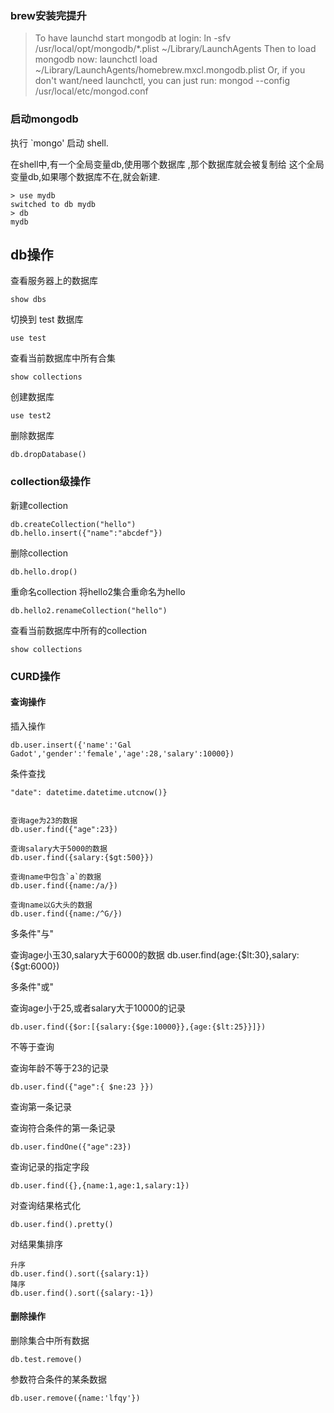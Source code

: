 ### brew安装完提升
>To have launchd start mongodb at login:
    ln -sfv /usr/local/opt/mongodb/*.plist ~/Library/LaunchAgents
Then to load mongodb now:
    launchctl load ~/Library/LaunchAgents/homebrew.mxcl.mongodb.plist
Or, if you don't want/need launchctl, you can just run:
    mongod --config /usr/local/etc/mongod.conf


### 启动mongodb
执行 `mongo' 启动 shell.

在shell中,有一个全局变量db,使用哪个数据库 ,那个数据库就会被复制给
这个全局变量db,如果哪个数据库不在,就会新建.


```
> use mydb
switched to db mydb
> db
mydb
```

## db操作
查看服务器上的数据库
```
show dbs
```
切换到 test 数据库
```
use test
```
查看当前数据库中所有合集
```
show collections
```
创建数据库
```
use test2
```
删除数据库
```
db.dropDatabase()
```

### collection级操作
新建collection
```
db.createCollection("hello")
db.hello.insert({"name":"abcdef"})
```
删除collection
```
db.hello.drop()
```
重命名collection
将hello2集合重命名为hello
```
db.hello2.renameCollection("hello")
```
查看当前数据库中所有的collection
```
show collections
```

### CURD操作
#### 查询操作
插入操作
```
db.user.insert({'name':'Gal Gadot','gender':'female','age':28,'salary':10000})
```

条件查找
```
"date": datetime.datetime.utcnow()}


查询age为23的数据
db.user.find({"age":23})

查询salary大于5000的数据
db.user.find({salary:{$gt:500}})

查询name中包含`a`的数据
db.user.find({name:/a/})

查询name以G大头的数据
db.user.find({name:/^G/})
```

多条件"与"

查询age小玉30,salary大于6000的数据
db.user.find(age:{$lt:30},salary:{$gt:6000})

多条件"或"

查询age小于25,或者salary大于10000的记录
```
db.user.find({$or:[{salary:{$ge:10000}},{age:{$lt:25}}]})
```
不等于查询

查询年龄不等于23的记录
```
db.user.find({"age":{ $ne:23 }})
```

查询第一条记录

查询符合条件的第一条记录
```
db.user.findOne({"age":23})
```

查询记录的指定字段
```
db.user.find({},{name:1,age:1,salary:1})
```

对查询结果格式化
```
db.user.find().pretty()
```

对结果集排序
```
升序
db.user.find().sort({salary:1})
降序
db.user.find().sort({salary:-1})
```

#### 删除操作
删除集合中所有数据
```
db.test.remove()
```
参数符合条件的某条数据
```
db.user.remove({name:'lfqy'})
```

